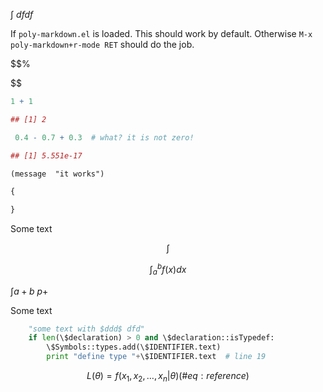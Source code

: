

$\int$  $dfdf$

If `poly-markdown.el` is loaded. This should work by default. Otherwise `M-x
poly-markdown+r-mode RET` should do the job.


$$%


$$

```r
1 + 1
```

```r
## [1] 2
```

```r
 0.4 - 0.7 + 0.3  # what? it is not zero!
```

```r
## [1] 5.551e-17
```

```emacs-lisp
(message  "it works")
```

```javascript
{
    
}
```

Some text

$$ 
\int{}
$$


$$  
\int_a^b f(x) dx 
$$


$$  $$
 
 $\int{a+b}$  $p +$ 

Some text


```python
    "some text with $ddd$ dfd"
    if len(\$declaration) > 0 and \$declaration::isTypedef:
        \$Symbols::types.add(\$IDENTIFIER.text)
        print "define type "+\$IDENTIFIER.text  # line 19
```
  
  
$$\begin{equation}
  L(\theta) = f(x_1,x_2, \ldots, x_n | \theta )
  (\#eq:reference)
\end{equation}$$

